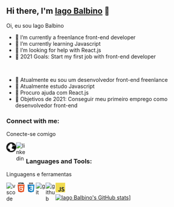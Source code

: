 ## Hi there, I'm [Iago Balbino][website] 👋
Oi, eu sou Iago Balbino <br>

<!--
**iagobalbino/iagobalbino** is a ✨ _special_ ✨ repository because its `README.md` (this file) appears on your GitHub profile.
-->

- 🔭 I’m currently a freenlance front-end developer
- 🌱 I’m currently learning Javascript
- 🤔 I’m looking for help with React.js
- 🥅 2021 Goals: Start my first job with front-end developer

<br>

- 🔭 Atualmente eu sou um desenvolvedor front-end freenlance
- 🌱 Atualmente estudo Javascript
- 🤔 Procuro ajuda com React.js
- 🥅 Objetivos de 2021: Conseguir meu primeiro emprego como desenvolvedor front-end

<!-- - 💬 Ask me about ...
- 👯 I’m looking to collaborate on ...
- 📫 How to reach me: ...
- 😄 Pronouns: ...
- ⚡ Fun fact: ... -->

### Connect with me:
Conecte-se comigo <br>

[<img align="left" alt="iagobalbino.com.br" width="26px" src="https://raw.githubusercontent.com/iconic/open-iconic/master/svg/globe.svg"/>][website][<img align="left" alt="linkedin" width="26px" src="https://cdn.jsdelivr.net/npm/simple-icons@v3/icons/linkedin.svg" />][linkedin]<br>


### Languages and Tools:
Linguagens e ferramentas <br>

<p>
  <a href="https://code.visualstudio.com/" target="_blank">
    <img align="left" alt="vscode" width="26px" src="https://upload.wikimedia.org/wikipedia/commons/thumb/9/9a/Visual_Studio_Code_1.35_icon.svg/1024px-Visual_Studio_Code_1.35_icon.svg.png" />
  </a>

  <a href="https://www.w3.org/html/" target="_blank">
    <img align="left" alt="html5" width="26px" src="https://raw.githubusercontent.com/github/explore/80688e429a7d4ef2fca1e82350fe8e3517d3494d/topics/html/html.png" />
  </a>

  <a href="https://www.w3schools.com/css/" target="_blank">
    <img align="left" alt="css3" width="26px" src="https://raw.githubusercontent.com/github/explore/80688e429a7d4ef2fca1e82350fe8e3517d3494d/topics/css/css.png" />
  </a>

  <a href="https://git-scm.com/" target="_blank">
    <img align="left" alt="git" width="26px" src="https://git-scm.com/images/logos/downloads/Git-Icon-1788C.png" />
  </a>
  <a href="https://github.com/" target="_blank">
    <img align="left" alt="github" width="26px" src="https://github.githubassets.com/images/modules/logos_page/GitHub-Mark.png" />
  </a>
  <a href="https://developer.mozilla.org/en-US/docs/Web/JavaScript" target="_blank">
    <img align="left" alt="javascript" src="https://raw.githubusercontent.com/devicons/devicon/master/icons/javascript/javascript-original.svg" alt="javascript" width="26" height="26"/>
  </a>

<br>

</p>



<!-- <a href="https://github.com/iagobalbino/iagobalbino">
  <img allign="center" src="https://github-readme-stats.vercel.app/api?username=iagobalbino&theme=tokyonight"/>
</a>
<a href="https://github.com/iagobalbino/github-readme-stats">
  <img allign="center" src="https://github-readme-stats.vercel.app/api/wakatime?username=iagobalbino"/>
</a> -->

[![Iago Balbino's GitHub stats](https://github-readme-stats.vercel.app/api?username=iagobalbino&theme=tokyonight)](https://github.com/iagobalbino/github-readme-stats)]

<!-- [![Top Langs](https://github-readme-stats.vercel.app/api/top-langs/?username=iagobalbino&theme=tokyonight)](https://github.com/iagobalbino&theme=tokyonight/github-readme-stats) -->

<!-- [![iagobalbino's wakatime stats](https://github-readme-stats.vercel.app/api/wakatime?username=iagobalbino)](https://github.com/iagobalbino/github-readme-stats) -->

[website]: https://iagobalbino.com.br
[linkedin]: https://www.linkedin.com/in/iagobalbino/